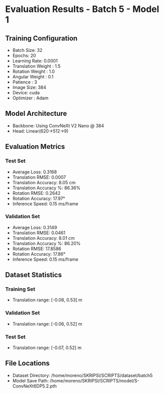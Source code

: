 # Evaluation Results - Batch 5 - Model 1

## Training Configuration
- Batch Size: 32
- Epochs: 20
- Learning Rate: 0.0001
- Translation Weight : 1.5
- Rotation Weight : 1.0
- Angular Weight : 0.1
- Patience : 3
- Image Size: 384
- Device: cuda
- Optimizer : Adam

## Model Architecture
- Backbone: Using ConvNeXt V2 Nano @ 384
- Head: Linear(620->512->9)

## Evaluation Metrics

### Test Set
- Average Loss: 0.3168
- Translation RMSE: 0.0007
- Translation Accuracy: 8.05 cm
- Translation Accuracy %: 86.36%
- Rotation RMSE: 0.2642
- Rotation Accuracy: 17.97°
- Inference Speed: 0.15 ms/frame

### Validation Set
- Average Loss: 0.3149
- Translation RMSE: 0.0461
- Translation Accuracy: 8.01 cm
- Translation Accuracy %: 86.20%
- Rotation RMSE: 17.8586
- Rotation Accuracy: 17.86°
- Inference Speed: 0.15 ms/frame

## Dataset Statistics
### Training Set
- Translation range: [-0.08, 0.53] m

### Validation Set
- Translation range: [-0.06, 0.52] m

### Test Set
- Translation range: [-0.07, 0.52] m

## File Locations
- Dataset Directory: /home/moreno/SKRIPSI/SCRIPTS/dataset/batch5
- Model Save Path: /home/moreno/SKRIPSI/SCRIPTS/model/S-ConvNeXt6DP5.2.pth
